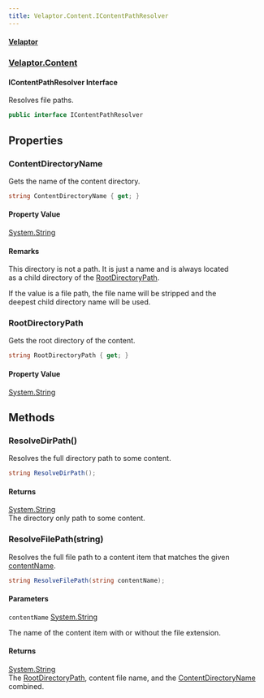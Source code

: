 ```yaml
---
title: Velaptor.Content.IContentPathResolver
---
```


#### [Velaptor](Namespaces.md 'Velaptor Namespaces')
### [Velaptor.Content](Velaptor.Content.md 'Velaptor.Content')

#### IContentPathResolver Interface

Resolves file paths.

```csharp
public interface IContentPathResolver
```
## Properties

<a name='Velaptor.Content.IContentPathResolver.ContentDirectoryName'></a>

### ContentDirectoryName 

Gets the name of the content directory.

```csharp
string ContentDirectoryName { get; }
```

#### Property Value
[System.String](https://docs.microsoft.com/en-us/dotnet/api/System.String 'System.String')

#### Remarks
  
This directory is not a path. It is just a name and is always located  
as a child directory of the [RootDirectoryPath](Velaptor.Content.IContentPathResolver.md#Velaptor.Content.IContentPathResolver.RootDirectoryPath 'Velaptor.Content.IContentPathResolver.RootDirectoryPath').  
  
If the value is a file path, the file name will be stripped and the  
deepest child directory name will be used.

<a name='Velaptor.Content.IContentPathResolver.RootDirectoryPath'></a>

### RootDirectoryPath 

Gets the root directory of the content.

```csharp
string RootDirectoryPath { get; }
```

#### Property Value
[System.String](https://docs.microsoft.com/en-us/dotnet/api/System.String 'System.String')
## Methods

<a name='Velaptor.Content.IContentPathResolver.ResolveDirPath()'></a>

### ResolveDirPath() 

Resolves the full directory path to some content.

```csharp
string ResolveDirPath();
```

#### Returns
[System.String](https://docs.microsoft.com/en-us/dotnet/api/System.String 'System.String')  
The directory only path to some content.

<a name='Velaptor.Content.IContentPathResolver.ResolveFilePath(string)'></a>

### ResolveFilePath(string) 

Resolves the full file path to a content item that matches the given [contentName](Velaptor.Content.IContentPathResolver.md#Velaptor.Content.IContentPathResolver.ResolveFilePath(string).contentName 'Velaptor.Content.IContentPathResolver.ResolveFilePath(string).contentName').

```csharp
string ResolveFilePath(string contentName);
```
#### Parameters

<a name='Velaptor.Content.IContentPathResolver.ResolveFilePath(string).contentName'></a>

`contentName` [System.String](https://docs.microsoft.com/en-us/dotnet/api/System.String 'System.String')

The name of the content item with or without the file extension.

#### Returns
[System.String](https://docs.microsoft.com/en-us/dotnet/api/System.String 'System.String')  
The [RootDirectoryPath](Velaptor.Content.IContentPathResolver.md#Velaptor.Content.IContentPathResolver.RootDirectoryPath 'Velaptor.Content.IContentPathResolver.RootDirectoryPath'), content file name, and the [ContentDirectoryName](Velaptor.Content.IContentPathResolver.md#Velaptor.Content.IContentPathResolver.ContentDirectoryName 'Velaptor.Content.IContentPathResolver.ContentDirectoryName') combined.